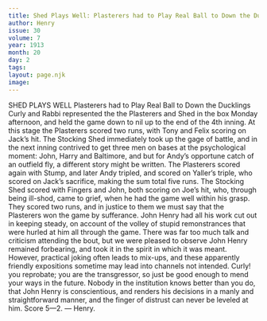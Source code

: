 ```yaml
---
title: Shed Plays Well: Plasterers had to Play Real Ball to Down the Ducklings
author: Henry
issue: 30
volume: 7
year: 1913
month: 20
day: 2
tags:
layout: page.njk
image:
---
```

SHED PLAYS WELL    Plasterers had to Play Real Ball to Down the Ducklings   Curly and Rabbi represented the the Plasterers and Shed in the box Monday afternoon, and held the game down to nil up to the end of the 4th inning. At this stage the Plasterers scored two runs, with Tony and Felix scoring on Jack’s hit. The Stocking Shed immediately took up the gage of battle, and in the next inning contrived to get three men on bases at the psychological moment: John, Harry and Baltimore, and but for Andy’s opportune catch of an outfield fly, a different story might be written. The Plasterers scored again with Stump, and later Andy tripled, and scored on Yaller’s triple, who scored on Jack’s sacrifice, making the sum total five runs. The Stocking Shed scored with Fingers and John, both scoring on Joe’s hit, who, through being ill-shod, came to grief, when he had the game well within his grasp. They scored two runs, and in justice to them we must say that the Plasterers won the game by sufferance. John Henry had all his work cut out in keeping steady, on account of the volley of stupid remonstrances that were hurled at him all through the game. There was far too much talk and criticism attending the bout, but we were pleased to observe John Henry remained forbearing, and took it in the spirit in which it was meant. However, practical joking often leads to mix-ups, and these apparently friendly expositions sometime may lead into channels not intended. Curly! you reprobate; you are the transgressor, so just be good enough to mend your ways in the future. Nobody in the institution knows better than you do, that John Henry is conscientious, and renders his decisions in a manly and straightforward manner, and the finger of distrust can never be leveled at him. Score 5—2. — Henry. 
